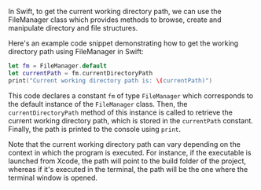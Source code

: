 In Swift, to get the current working directory path, we can use the FileManager class which provides methods to browse, create and manipulate directory and file structures.

Here's an example code snippet demonstrating how to get the working directory path using FileManager in Swift:

```swift
let fm = FileManager.default
let currentPath = fm.currentDirectoryPath
print("Current working directory path is: \(currentPath)")
```

This code declares a constant `fm` of type `FileManager` which corresponds to the default instance of the `FileManager` class. Then, the `currentDirectoryPath` method of this instance is called to retrieve the current working directory path, which is stored in the `currentPath` constant. Finally, the path is printed to the console using `print`.

Note that the current working directory path can vary depending on the context in which the program is executed. For instance, if the executable is launched from Xcode, the path will point to the build folder of the project, whereas if it's executed in the terminal, the path will be the one where the terminal window is opened.